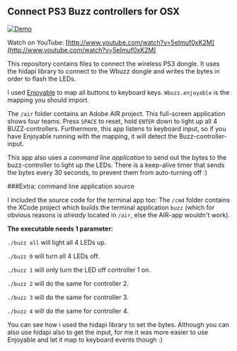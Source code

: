 ## Connect PS3 Buzz controllers for OSX

[![Demo](http://img.youtube.com/vi/5eImuf0xK2M/0.jpg)](http://www.youtube.com/watch?v=5eImuf0xK2M "See demo on YouTube")

Watch on YouTube: [http://www.youtube.com/watch?v=5eImuf0xK2M](http://www.youtube.com/watch?v=5eImuf0xK2M)

This repository contains files to connect the wireless PS3 dongle. It uses the hidapi library to connect to the Wbuzz dongle and writes the bytes in order to flash the LEDs. 

I used [Enjoyable](https://yukkurigames.com/enjoyable/) to map all buttons to keyboard keys. 
`Wbuzz.enjoyable` is the mapping you should import.


The `/air` folder contains an Adobe AIR project. This full-screen application shows four teams. Press `SPACE` to reset, hold `ENTER` down to light up all 4 BUZZ-controllers.
Furthermore, this app listens to keyboard input, so if you have Enjoyable running with the mapping, it will detect the Buzz-controller-input. 

This app also uses a _command line application_ to send out the bytes to the buzz-controller to light up the LEDs.
There is a keep-alive timer that sends the bytes every 30 seconds, to prevent them from auto-turning off :)


###Extra: command line application source

I included the source code for the terminal app too:
The `/cmd` folder contains the XCode project which builds the terminal application `buzz` (which for obvious reasons is _already_ located in `/air`, else the AIR-app wouldn't work).

**The executable needs 1 parameter:**

`./buzz all` will light all 4 LEDs up.

`./buzz 0` will turn all 4 LEDs off.

`./buzz 1` will only turn the LED off controller 1 on.

`./buzz 2` will do the same for controller 2.

`./buzz 3` will do the same for controller 3.

`./buzz 4` will do the same for controller 4.


You can see how i used the hidapi library to set the bytes. Although you can also use hidapi also to get the input, for me it was more easier to use Enjoyable and let it map to keyboard events though :)




